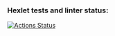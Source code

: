### Hexlet tests and linter status:
[![Actions Status](https://github.com/cgehuzi/frontend-project-lvl4/workflows/hexlet-check/badge.svg)](https://github.com/cgehuzi/frontend-project-lvl4/actions)